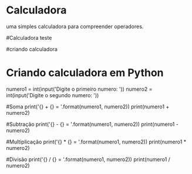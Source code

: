 # Calculadora

uma simples calculadora para compreender operadores.

#Calculadora teste

#criando calculadora


# Criando calculadora em Python

numero1 = int(input('Digite o primeiro numero: '))
numero2 = int(input('Digite o segundo numero: '))

#Soma
print('{} + {} = '.format(numero1, numero2))
print(numero1 + numero2)

#Subtração
print('{} - {} = '.format(numero1, numero2))
print(numero1 - numero2)

#Multiplicação
print('{} * {} = '.format(numero1, numero2))
print(numero1 * numero2)

#Divisão
print('{} / {} = '.format(numero1, numero2))
print(numero1 / numero2)
  
